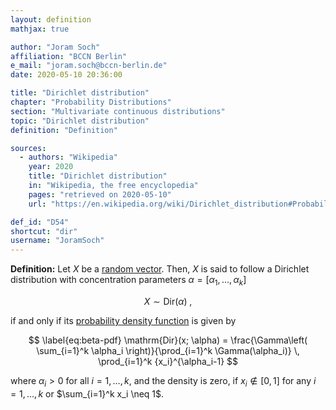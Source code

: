 ```yaml
---
layout: definition
mathjax: true

author: "Joram Soch"
affiliation: "BCCN Berlin"
e_mail: "joram.soch@bccn-berlin.de"
date: 2020-05-10 20:36:00

title: "Dirichlet distribution"
chapter: "Probability Distributions"
section: "Multivariate continuous distributions"
topic: "Dirichlet distribution"
definition: "Definition"

sources:
  - authors: "Wikipedia"
    year: 2020
    title: "Dirichlet distribution"
    in: "Wikipedia, the free encyclopedia"
    pages: "retrieved on 2020-05-10"
    url: "https://en.wikipedia.org/wiki/Dirichlet_distribution#Probability_density_function"

def_id: "D54"
shortcut: "dir"
username: "JoramSoch"
---
```



**Definition:** Let $X$ be a [random vector](/D/rvec). Then, $X$ is said to follow a Dirichlet distribution with concentration parameters $\alpha = \left[ \alpha_1, \ldots, \alpha_k \right]$

$$ \label{eq:Dir}
X \sim \mathrm{Dir}(\alpha) \; ,
$$

if and only if its [probability density function](/D/pdf) is given by

$$ \label{eq:beta-pdf}
\mathrm{Dir}(x; \alpha) = \frac{\Gamma\left( \sum_{i=1}^k \alpha_i \right)}{\prod_{i=1}^k \Gamma(\alpha_i)} \, \prod_{i=1}^k {x_i}^{\alpha_i-1}
$$

where $\alpha_i > 0$ for all $i = 1, \ldots, k$, and the density is zero, if $x_i \notin [0,1]$ for any $i = 1, \ldots, k$ or $\sum_{i=1}^k x_i \neq 1$.